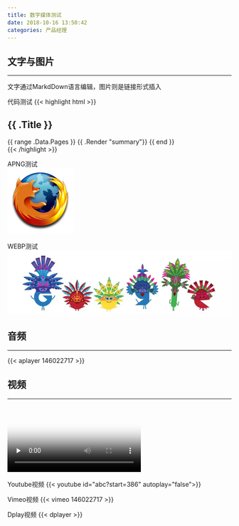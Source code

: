 ```yaml
---
title: 数字媒体测试
date: 2018-10-16 13:50:42
categories: 产品经理
---
```

<!--more-->
## 文字与图片

------
文字通过MarkdDown语言编辑，图片则是链接形式插入  

代码测试
{{< highlight html >}}
<section id="main">
  <div>
   <h1 id="title">{{ .Title }}</h1>
    {{ range .Data.Pages }}
        {{ .Render "summary"}}
    {{ end }}
  </div>
</section>
{{< /highlight >}}

APNG测试  
![APNG测试](/image/APNG测试.png)

WEBP测试  
![webp测试](/image/webp测试.webp)

## 音频

------
{{< aplayer 146022717 >}}

## 视频

------
<video id="video" controls="" preload="none" poster="http://media.w3.org/2010/05/sintel/poster.png">
      <source id="mp4" src="http://media.w3.org/2010/05/sintel/trailer.mp4" type="video/mp4">
      <source id="webm" src="http://media.w3.org/2010/05/sintel/trailer.webm" type="video/webm">
      <p>Your user agent does not support the HTML5 Video element.</p>
</video>

Youtube视频
{{< youtube id="abc?start=386" autoplay="false">}}

Vimeo视频
{{< vimeo 146022717 >}}

Dplay视频
{{< dplayer >}}